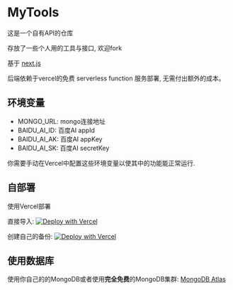 # MyTools

这是一个自有API的仓库

存放了一些个人用的工具与接口, 欢迎fork

基于 [next.js](https://nextjs.org/)

后端依赖于vercel的免费 serverless function 服务部署, 无需付出额外的成本。

## 环境变量

- MONGO_URL: mongo连接地址
- BAIDU_AI_ID: 百度AI appId
- BAIDU_AI_AK: 百度AI appKey
- BAIDU_AI_SK: 百度AI secretKey

你需要手动在Vercel中配置这些环境变量以使其中的功能能正常运行.

## 自部署

使用Vercel部署

直接导入: [![Deploy with Vercel](https://vercel.com/button)](https://vercel.com/import/git?s=https://github.com/moonrailgun/moonrailgunAPI)

创建自己的备份: [![Deploy with Vercel](https://vercel.com/button)](https://vercel.com/import/project?template=https://github.com/moonrailgun/moonrailgunAPI)

## 使用数据库

使用你自己的的MongoDB或者使用**完全免费**的MongoDB集群: [MongoDB Atlas](https://www.mongodb.com/cloud/atlas)
